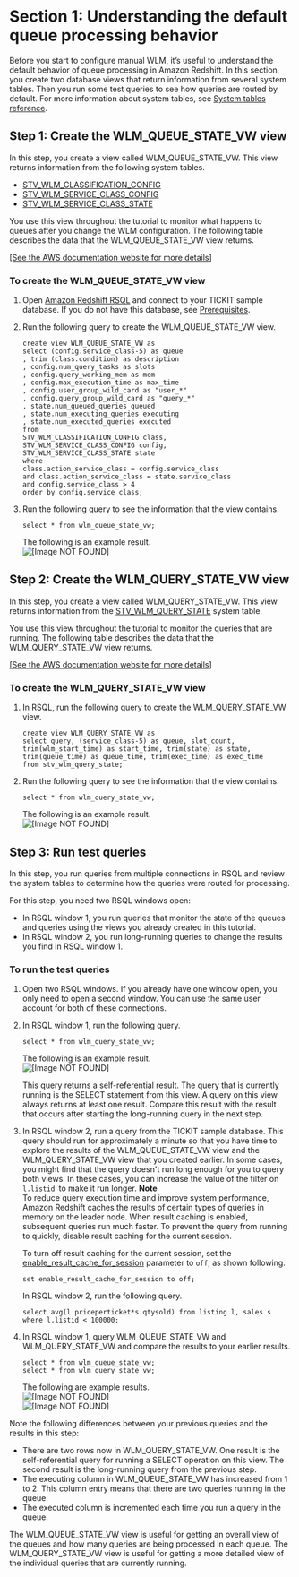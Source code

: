 # Section 1: Understanding the default queue processing behavior<a name="tutorial-wlm-understanding-default-processing"></a>

Before you start to configure manual WLM, it’s useful to understand the default behavior of queue processing in Amazon Redshift\. In this section, you create two database views that return information from several system tables\. Then you run some test queries to see how queries are routed by default\. For more information about system tables, see [System tables reference](cm_chap_system-tables.md)\. 

## Step 1: Create the WLM\_QUEUE\_STATE\_VW view<a name="tutorial-wlm-create-queue-state-view"></a>

In this step, you create a view called WLM\_QUEUE\_STATE\_VW\. This view returns information from the following system tables\.
+ [STV\_WLM\_CLASSIFICATION\_CONFIG](r_STV_WLM_CLASSIFICATION_CONFIG.md)
+ [STV\_WLM\_SERVICE\_CLASS\_CONFIG](r_STV_WLM_SERVICE_CLASS_CONFIG.md)
+ [STV\_WLM\_SERVICE\_CLASS\_STATE](r_STV_WLM_SERVICE_CLASS_STATE.md)

You use this view throughout the tutorial to monitor what happens to queues after you change the WLM configuration\. The following table describes the data that the WLM\_QUEUE\_STATE\_VW view returns\. 

[\[See the AWS documentation website for more details\]](http://docs.aws.amazon.com/redshift/latest/dg/tutorial-wlm-understanding-default-processing.html)

### To create the WLM\_QUEUE\_STATE\_VW view<a name="how-to-wlm-create-queue-state-view"></a>

1. Open [Amazon Redshift RSQL](https://docs.aws.amazon.com/redshift/latest/mgmt/rsql-query-tool.html) and connect to your TICKIT sample database\. If you do not have this database, see [Prerequisites](tutorial-configuring-workload-management.md#tutorial-wlm-prereq)\.

1. Run the following query to create the WLM\_QUEUE\_STATE\_VW view\.

   ```
   create view WLM_QUEUE_STATE_VW as
   select (config.service_class-5) as queue
   , trim (class.condition) as description
   , config.num_query_tasks as slots
   , config.query_working_mem as mem
   , config.max_execution_time as max_time
   , config.user_group_wild_card as "user_*"
   , config.query_group_wild_card as "query_*"
   , state.num_queued_queries queued
   , state.num_executing_queries executing
   , state.num_executed_queries executed
   from
   STV_WLM_CLASSIFICATION_CONFIG class,
   STV_WLM_SERVICE_CLASS_CONFIG config,
   STV_WLM_SERVICE_CLASS_STATE state
   where
   class.action_service_class = config.service_class 
   and class.action_service_class = state.service_class 
   and config.service_class > 4
   order by config.service_class;
   ```

1. Run the following query to see the information that the view contains\.

   ```
   select * from wlm_queue_state_vw;
   ```

   The following is an example result\.  
![\[Image NOT FOUND\]](http://docs.aws.amazon.com/redshift/latest/dg/images/psql_tutorial_wlm_010.png)

## Step 2: Create the WLM\_QUERY\_STATE\_VW view<a name="tutorial-wlm-create-query-state-view"></a>

In this step, you create a view called WLM\_QUERY\_STATE\_VW\. This view returns information from the [STV\_WLM\_QUERY\_STATE](r_STV_WLM_QUERY_STATE.md) system table\.

You use this view throughout the tutorial to monitor the queries that are running\. The following table describes the data that the WLM\_QUERY\_STATE\_VW view returns\.

[\[See the AWS documentation website for more details\]](http://docs.aws.amazon.com/redshift/latest/dg/tutorial-wlm-understanding-default-processing.html)

### To create the WLM\_QUERY\_STATE\_VW view<a name="how-to-wlm-create-query-state-view"></a>

1. In RSQL, run the following query to create the WLM\_QUERY\_STATE\_VW view\.

   ```
   create view WLM_QUERY_STATE_VW as
   select query, (service_class-5) as queue, slot_count, trim(wlm_start_time) as start_time, trim(state) as state, trim(queue_time) as queue_time, trim(exec_time) as exec_time
   from stv_wlm_query_state;
   ```

1. Run the following query to see the information that the view contains\.

   ```
   select * from wlm_query_state_vw;
   ```

   The following is an example result\.  
![\[Image NOT FOUND\]](http://docs.aws.amazon.com/redshift/latest/dg/images/psql_tutorial_wlm_020.png)

## Step 3: Run test queries<a name="tutorial-wlm-run-test-queries"></a>

In this step, you run queries from multiple connections in RSQL and review the system tables to determine how the queries were routed for processing\. 

For this step, you need two RSQL windows open: 
+ In RSQL window 1, you run queries that monitor the state of the queues and queries using the views you already created in this tutorial\.
+ In RSQL window 2, you run long\-running queries to change the results you find in RSQL window 1\.

### To run the test queries<a name="how-to-wlm-run-test-queries"></a>

1. Open two RSQL windows\. If you already have one window open, you only need to open a second window\. You can use the same user account for both of these connections\.

1. In RSQL window 1, run the following query\.

   ```
   select * from wlm_query_state_vw;
   ```

   The following is an example result\.  
![\[Image NOT FOUND\]](http://docs.aws.amazon.com/redshift/latest/dg/images/psql_tutorial_wlm_030.png)

   This query returns a self\-referential result\. The query that is currently running is the SELECT statement from this view\. A query on this view always returns at least one result\. Compare this result with the result that occurs after starting the long\-running query in the next step\.

1. In RSQL window 2, run a query from the TICKIT sample database\. This query should run for approximately a minute so that you have time to explore the results of the WLM\_QUEUE\_STATE\_VW view and the WLM\_QUERY\_STATE\_VW view that you created earlier\. In some cases, you might find that the query doesn't run long enough for you to query both views\. In these cases, you can increase the value of the filter on `l.listid `to make it run longer\.
**Note**  
To reduce query execution time and improve system performance, Amazon Redshift caches the results of certain types of queries in memory on the leader node\. When result caching is enabled, subsequent queries run much faster\. To prevent the query from running to quickly, disable result caching for the current session\.

   To turn off result caching for the current session, set the [enable\_result\_cache\_for\_session](r_enable_result_cache_for_session.md) parameter to `off`, as shown following\.

   ```
   set enable_result_cache_for_session to off;
   ```

   In RSQL window 2, run the following query\.

   ```
   select avg(l.priceperticket*s.qtysold) from listing l, sales s where l.listid < 100000;
   ```

1. In RSQL window 1, query WLM\_QUEUE\_STATE\_VW and WLM\_QUERY\_STATE\_VW and compare the results to your earlier results\.

   ```
   select * from wlm_queue_state_vw;
   select * from wlm_query_state_vw;
   ```

   The following are example results\.  
![\[Image NOT FOUND\]](http://docs.aws.amazon.com/redshift/latest/dg/images/psql_tutorial_wlm_040.png)  
![\[Image NOT FOUND\]](http://docs.aws.amazon.com/redshift/latest/dg/images/psql_tutorial_wlm_050.png)

Note the following differences between your previous queries and the results in this step:
+ There are two rows now in WLM\_QUERY\_STATE\_VW\. One result is the self\-referential query for running a SELECT operation on this view\. The second result is the long\-running query from the previous step\.
+ The executing column in WLM\_QUEUE\_STATE\_VW has increased from 1 to 2\. This column entry means that there are two queries running in the queue\.
+ The executed column is incremented each time you run a query in the queue\.

The WLM\_QUEUE\_STATE\_VW view is useful for getting an overall view of the queues and how many queries are being processed in each queue\. The WLM\_QUERY\_STATE\_VW view is useful for getting a more detailed view of the individual queries that are currently running\.
